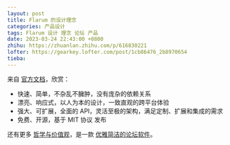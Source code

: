 ```yaml
---
layout: post
title: Flarum 的设计理念
categories: 产品设计
tags: Flarum 设计 理念 论坛 产品
date: 2023-03-24 22:43:00 +0800
zhihu: https://zhuanlan.zhihu.com/p/616830221
lofter: https://gearkey.lofter.com/post/1cb86476_2b8970654
tieba: 
---
```


来自 [官方文档](https://docs.flarum.org/zh/)，欣赏：

+ 快速、简单，不杂乱不臃肿，没有庞杂的依赖关系
+ 漂亮、响应式，以人为本的设计，一致直观的跨平台体验
+ 强大、可扩展，全面的 API，灵活至极的架构，满足定制、扩展和集成的需求
+ 免费、开源，基于 MIT 协议 发布

还有更多 [哲学与价值观](https://discuss.flarum.org/d/28869-flarum-philosophy-and-values)，是一款 [优雅简洁的论坛软件](https://flarum.org.cn/)。
